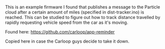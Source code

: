 This is an example firmware I found that publishes a message to the Particle cloud after a certain amount of miles (specified in dist-tracker.ino) is reached. This can be studied to figure out how to track distance travelled by rapidly requesting vehicle speed from the car as it's moving.

Found here: https://github.com/carloop/app-reminder

Copied here in case the Carloop guys decide to take it down.
